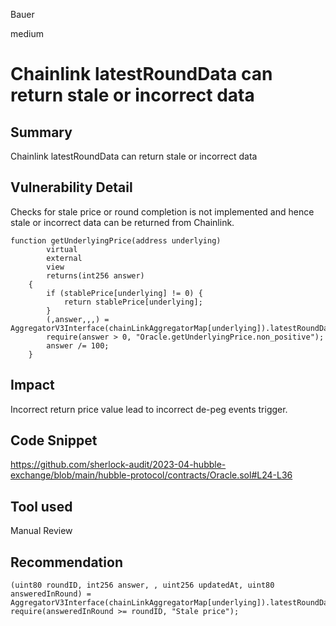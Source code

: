 Bauer

medium

# Chainlink latestRoundData can return stale or incorrect data

## Summary
Chainlink latestRoundData can return stale or incorrect data
## Vulnerability Detail
Checks for stale price or round completion is not implemented and hence stale or incorrect data can be returned from Chainlink.

```solidity
function getUnderlyingPrice(address underlying)
        virtual
        external
        view
        returns(int256 answer)
    {
        if (stablePrice[underlying] != 0) {
            return stablePrice[underlying];
        }
        (,answer,,,) = AggregatorV3Interface(chainLinkAggregatorMap[underlying]).latestRoundData();
        require(answer > 0, "Oracle.getUnderlyingPrice.non_positive");
        answer /= 100;
    }

```

## Impact
Incorrect return price value lead to incorrect de-peg events trigger.


## Code Snippet
https://github.com/sherlock-audit/2023-04-hubble-exchange/blob/main/hubble-protocol/contracts/Oracle.sol#L24-L36
## Tool used

Manual Review

## Recommendation
```solidity
(uint80 roundID, int256 answer, , uint256 updatedAt, uint80 answeredInRound) = AggregatorV3Interface(chainLinkAggregatorMap[underlying]).latestRoundData();
require(answeredInRound >= roundID, "Stale price");
```
